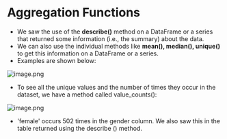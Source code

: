 # Aggregation Functions



* We saw the use of the **describe()** method on a DataFrame or a series that returned some information (i.e., the summary) about the data.
* We can also use the individual methods like **mean(), median(), unique()** to get this information on a DataFrame or a series.
* Examples are shown below:






![image.png](https://dphi-live.s3.amazonaws.com/media_uploads/image_d88804e031c540099b147c3c0fa13aeb.png)






* To see all the unique values and the number of times they occur in the dataset, we have a method called value_counts():


![image.png](https://dphi-live.s3.amazonaws.com/media_uploads/image_c40daa0935f646fda57887659160ff5c.png)

* 'female' occurs 502 times in the gender column. We also saw this in the table returned using the describe () method.